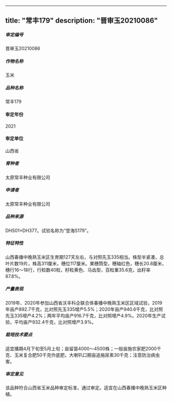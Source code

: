 
---
title: "常丰179"
description: "晋审玉20210086"
---
##### 审定编号 
晋审玉20210086

##### 作物名称
玉米

##### 品种名称
常丰179

#### 审定年份
2021	

#### 审定单位
山西省

##### 育种者
太原常丰种业有限公司

##### 申请者
太原常丰种业有限公司

##### 品种来源
DHS01×DH377。试验名称为“登海S179”。

##### 特征特性
山西春播中晚熟玉米区生育期127天左右，与对照先玉335相当。株型半紧凑，总叶片数19片，株高311厘米，穗位117厘米。果穗筒型，穗轴红色，穗长20.8厘米，穗行16～18行，行粒数40粒，籽粒黄色、马齿型，百粒重35.6克，出籽率87.8%。

##### 产量表现
2019年、2020年参加山西省沃丰科企联合体春播中晚熟玉米区区域试验，2019年亩产892.7千克，比对照先玉335增产5.5%；2020年亩产940.6千克，比对照先玉335增产4.2%；两年平均亩产916.7千克，比对照增产4.9%。2020年生产试验，平均亩产932.4千克，比对照增产3.9%。

##### 栽培技术要点
适宜播期4月下旬至5月上旬；亩留苗4000～4500株；一般亩施农家肥2000千克、玉米复合肥50千克作底肥，大喇叭口期亩追施尿素30千克；注意防治病虫害。

##### 审定意见
该品种符合山西省玉米品种审定标准，通过审定。适宜在山西春播中晚熟玉米区种植。


